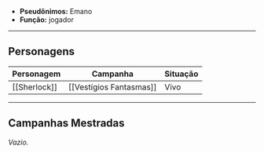 - **Pseudônimos:** Emano
- **Função:** jogador

---

## Personagens

| Personagem   | Campanha                | Situação |
| ------------ | ----------------------- | -------- |
| [[Sherlock]] | [[Vestígios Fantasmas]] | Vivo     |

---

## Campanhas Mestradas

*Vazio.*